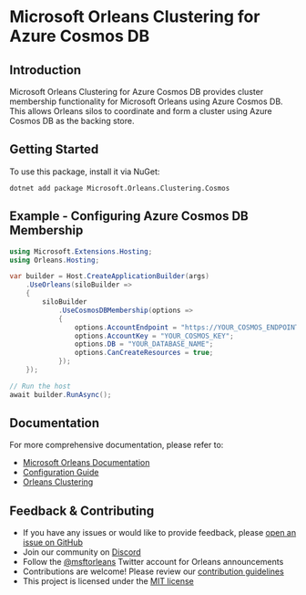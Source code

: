 # Microsoft Orleans Clustering for Azure Cosmos DB

## Introduction
Microsoft Orleans Clustering for Azure Cosmos DB provides cluster membership functionality for Microsoft Orleans using Azure Cosmos DB. This allows Orleans silos to coordinate and form a cluster using Azure Cosmos DB as the backing store.

## Getting Started
To use this package, install it via NuGet:

```shell
dotnet add package Microsoft.Orleans.Clustering.Cosmos
```

## Example - Configuring Azure Cosmos DB Membership
```csharp
using Microsoft.Extensions.Hosting;
using Orleans.Hosting;

var builder = Host.CreateApplicationBuilder(args)
    .UseOrleans(siloBuilder =>
    {
        siloBuilder
            .UseCosmosDBMembership(options =>
            {
                options.AccountEndpoint = "https://YOUR_COSMOS_ENDPOINT";
                options.AccountKey = "YOUR_COSMOS_KEY";
                options.DB = "YOUR_DATABASE_NAME";
                options.CanCreateResources = true;
            });
    });

// Run the host
await builder.RunAsync();
```

## Documentation
For more comprehensive documentation, please refer to:
- [Microsoft Orleans Documentation](https://learn.microsoft.com/dotnet/orleans/)
- [Configuration Guide](https://learn.microsoft.com/en-us/dotnet/orleans/host/configuration-guide/)
- [Orleans Clustering](https://learn.microsoft.com/en-us/dotnet/orleans/implementation/cluster-management)

## Feedback & Contributing
- If you have any issues or would like to provide feedback, please [open an issue on GitHub](https://github.com/dotnet/orleans/issues)
- Join our community on [Discord](https://aka.ms/orleans-discord)
- Follow the [@msftorleans](https://twitter.com/msftorleans) Twitter account for Orleans announcements
- Contributions are welcome! Please review our [contribution guidelines](https://github.com/dotnet/orleans/blob/main/CONTRIBUTING.md)
- This project is licensed under the [MIT license](https://github.com/dotnet/orleans/blob/main/LICENSE)